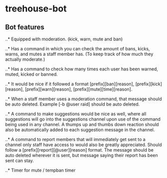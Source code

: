 # treehouse-bot

## Bot features

..* Equipped with moderation. (kick, warn, mute and ban)

..* Has a command in which you can check the amount of bans, kicks, warns, and mutes a staff member has. (To keep track of how much they actually moderate.)

..* Has a command to check how many times each user has been warned, muted, kicked or banned.

..* It would be nice if it followed a format [prefix][ban][reason], [prefix][kick][reason], [prefix][warn][reason], [prefix][mute][time][reason].

..* When a staff member uses a moderation command, that message should be auto deleted. Example [-b @user raid] should be auto deleted.

..* A command to make suggestions would be nice as well, where all suggestions will go into the suggestions channel upon use of the command being used in any channel. A thumps up and thumbs down reaction should also be automatically added to each suggestion message in the channel.

..* A command to report members that will immediately get sent to a channel only staff have access to would also be greatly appreciated. Should follow a [prefix][report][@user][reason] format. The message should be auto deleted wherever it is sent, but message saying their report has been sent can stay.

..* Timer for mute / tempban timer